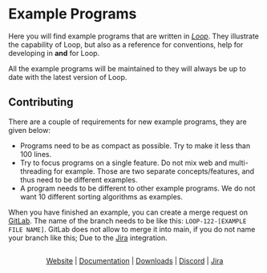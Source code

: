 # Example Programs

Here you will find example programs that are written in [_Loop_](https://looplang.org). 
They illustrate the capability of Loop, but also as a reference for conventions, help for developing 
in **and** for Loop.

All the example programs will be maintained to they will always be up to date with the
latest version of Loop. 

## Contributing

There are a couple of requirements for new example programs, they are given below:
 - Programs need to be as compact as possible. Try to make it less than 100 lines.
 - Try to focus programs on a single feature. Do not mix web and multi-threading for example. 
   Those are two separate concepts/features, and thus need to be different examples.
 - A program needs to be different to other example programs. We do not want 10 different sorting
   algorithms as examples.

When you have finished an example, you can create a merge request on [GitLab](https://gitlab.com/looplanguage/loop). 
The name of the branch needs to be like this: `LOOP-122-[EXAMPLE FILE NAME]`. GitLab does not allow to merge 
it into main, if you do not name your branch like this; Due to the
[Jira](https://looplang.atlassian.net/jira/software/c/projects/LOOP/issues) integration.

##

<p align="center">
       <a href="https://looplang.org/">Website</a> | 
       <a href="https://looplang.org/docs">Documentation</a> | 
       <a href="https://downloads.looplang.org">Downloads</a> |
       <a href="https://discord.gg/T3tqQBTyJA">Discord</a> | 
       <a href="https://looplang.atlassian.net/jira/dashboards/10003">Jira</a>
</p>
